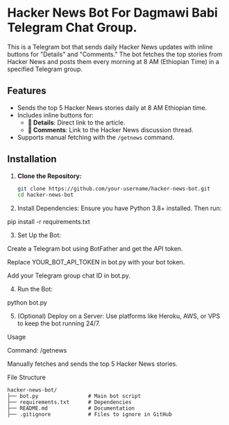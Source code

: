 # Hacker News Bot For Dagmawi Babi Telegram Chat Group.

This is a Telegram bot that sends daily Hacker News updates with inline buttons for "Details" and "Comments." The bot fetches the top stories from Hacker News and posts them every morning at 8 AM (Ethiopian Time) in a specified Telegram group.

## Features
- Sends the top 5 Hacker News stories daily at 8 AM Ethiopian time.
- Includes inline buttons for:
  - **🔗 Details**: Direct link to the article.
  - **💬 Comments**: Link to the Hacker News discussion thread.
- Supports manual fetching with the `/getnews` command.

## Installation

1. **Clone the Repository:**
   ```bash
   git clone https://github.com/your-username/hacker-news-bot.git
   cd hacker-news-bot

2. Install Dependencies: Ensure you have Python 3.8+ installed. Then run:

pip install -r requirements.txt


3. Set Up the Bot:

Create a Telegram bot using BotFather and get the API token.

Replace YOUR_BOT_API_TOKEN in bot.py with your bot token.

Add your Telegram group chat ID in bot.py.



4. Run the Bot:

python bot.py


5. (Optional) Deploy on a Server: Use platforms like Heroku, AWS, or VPS to keep the bot running 24/7.



Usage

Command: /getnews

Manually fetches and sends the top 5 Hacker News stories.



File Structure

```
hacker-news-bot/
├── bot.py                # Main bot script
├── requirements.txt      # Dependencies
├── README.md             # Documentation
├── .gitignore            # Files to ignore in GitHub
```

